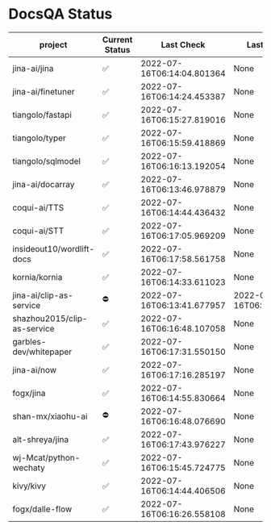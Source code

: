 # DocsQA Status
|          project          |Current Status|        Last Check        |      Last Downtime       |
|---------------------------|--------------|--------------------------|--------------------------|
|jina-ai/jina               |✅            |2022-07-16T06:14:04.801364|None                      |
|jina-ai/finetuner          |✅            |2022-07-16T06:14:24.453387|None                      |
|tiangolo/fastapi           |✅            |2022-07-16T06:15:27.819016|None                      |
|tiangolo/typer             |✅            |2022-07-16T06:15:59.418869|None                      |
|tiangolo/sqlmodel          |✅            |2022-07-16T06:16:13.192054|None                      |
|jina-ai/docarray           |✅            |2022-07-16T06:13:46.978879|None                      |
|coqui-ai/TTS               |✅            |2022-07-16T06:14:44.436432|None                      |
|coqui-ai/STT               |✅            |2022-07-16T06:17:05.969209|None                      |
|insideout10/wordlift-docs  |✅            |2022-07-16T06:17:58.561758|None                      |
|kornia/kornia              |✅            |2022-07-16T06:14:33.611023|None                      |
|jina-ai/clip-as-service    |⛔️           |2022-07-16T06:13:41.677957|2022-07-16T06:13:41.677940|
|shazhou2015/clip-as-service|✅            |2022-07-16T06:16:48.107058|None                      |
|garbles-dev/whitepaper     |✅            |2022-07-16T06:17:31.550150|None                      |
|jina-ai/now                |✅            |2022-07-16T06:17:16.285197|None                      |
|fogx/jina                  |✅            |2022-07-16T06:14:55.830664|None                      |
|shan-mx/xiaohu-ai          |⛔️           |2022-07-16T06:16:48.076690|None                      |
|alt-shreya/jina            |✅            |2022-07-16T06:17:43.976227|None                      |
|wj-Mcat/python-wechaty     |✅            |2022-07-16T06:15:45.724775|None                      |
|kivy/kivy                  |✅            |2022-07-16T06:14:44.406506|None                      |
|fogx/dalle-flow            |✅            |2022-07-16T06:16:26.558108|None                      |
